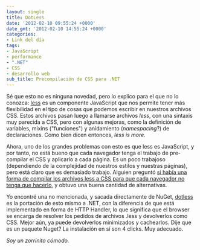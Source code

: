 ```yaml
---
layout: single
title: DotLess
date: '2012-02-10 09:55:24 +0000'
date_gmt: '2012-02-10 14:55:24 +0000'
categories:
- Link del día
tags:
- JavaScript
- performance
- ".NET"
- CSS
- desarrollo web
sub_title: Precompilación de CSS para .NET
---
```


Sé que esto no es ninguna novedad, pero lo explico para el que no lo conozca: [less](http://lesscss.org/) es un componente JavaScript que nos permite tener más flexibilidad en el tipo de cosas que podemos escribir en nuestros archivos CSS. Estos archivos pasan luego a llamarse archivos _less_, con una sintaxis muy parecida a CSS, pero con algunas mejoras, como la definición de variables, mixins ("funciones") y anidamiento (_namespacing_?) de declaraciones. Como bien dicen entonces, _less is more_.

Ahora, uno de los grandes problemas con esto es que less es JavaScript, y por tanto, no está bueno que cada navegador tenga el trabajo de pre-compilar el CSS y aplicarlo a cada página. Es un poco trabajoso (dependiendo de la complejidad de nuestros estilos y nuestras páginas), pero está claro que es demasiado trabajo. Alguien preguntó [si había una forma de compilar los archivos less a CSS para que cada navegador no tenga que hacerlo](http://webmasters.stackexchange.com/questions/25289/is-there-a-way-to-compile-less-files-to-css-so-that-every-browser-doesnt-have), y obtuvo una buena cantidad de alternativas.

Yo encontré una no mencionada, y sacada directamente de NuGet, [dotless](http://www.dotlesscss.org/) es la portación de esto mismo a .NET, con la diferencia de que está implementado en forma de HTTP Handler, lo que significa que el browser se encarga de resolver los pedidos de archivos .less y devolverlos como CSS. Mejor aún, ya puede devolverlos minimizados y cachearlos. Dije que es un paquete Nuget? La instalación en sí son 4 clicks. Muy adecuado.

_Soy un zorrinito cómodo._
